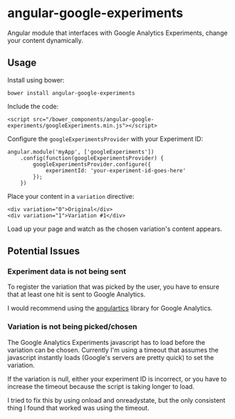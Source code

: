 angular-google-experiments
==========================

Angular module that interfaces with Google Analytics Experiments, change your content dynamically.

## Usage

Install using bower:

    bower install angular-google-experiments

Include the code:

    <script src="/bower_components/angular-google-experiments/googleExperiments.min.js"></script>

Configure the `googleExperimentsProvider` with your Experiment ID:

    angular.module('myApp', ['googleExperiments'])
        .config(function(googleExperimentsProvider) {
            googleExperimentsProvider.configure({
                experimentId: 'your-experiment-id-goes-here'
            });
        })

Place your content in a `variation` directive:

    <div variation="0">Original</div>
    <div variation="1">Variation #1</div>

Load up your page and watch as the chosen variation's content appears.

## Potential Issues

### Experiment data is not being sent

To register the variation that was picked by the user, you have to
ensure that at least one hit is sent to Google Analytics.

I would recommend using the
[angulartics](http://luisfarzati.github.io/angulartics/) library for
Google Analytics.

### Variation is not being picked/chosen

The Google Analytics Experiments javascript has to load before the
variation can be chosen. Currently I'm using a timeout that assumes
the javascript instantly loads (Google's servers are pretty quick) to
set the variation.

If the variation is null, either your experiment ID is incorrect, or
you have to increase the timeout because the script is taking longer
to load.

I tried to fix this by using onload and onreadystate, but the only
consistent thing I found that worked was using the timeout.
